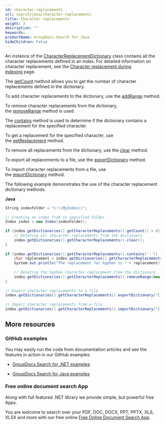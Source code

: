 ```yaml
---
id: character-replacements
url: search/java/character-replacements
title: Character replacements
weight: 3
description: ""
keywords: 
productName: GroupDocs.Search for Java
hideChildren: False
---
```

An instance of the [CharacterReplacementDictionary](https://apireference.groupdocs.com/search/java/com.groupdocs.search.dictionaries/CharacterReplacementDictionary) class contains all the character replacements defined in an index. For detailed information on character replacement, see the [Character replacement during Indexing](Character%2Breplacement%2Bduring%2Bindexing.html) page.

The [getCount](https://apireference.groupdocs.com/search/java/com.groupdocs.search.dictionaries/CharacterReplacementDictionary#getCount()) method allows you to get the number of character replacements defined in the dictionary.

To add character replacements to the dictionary, use the [addRange](https://apireference.groupdocs.com/search/java/com.groupdocs.search.dictionaries/CharacterReplacementDictionary#addRange(com.groupdocs.search.dictionaries.CharacterReplacementPair%5B%5D)) method.

To remove character replacements from the dictionary, the [removeRange](https://apireference.groupdocs.com/search/java/com.groupdocs.search.dictionaries/CharacterReplacementDictionary#removeRange(char%5B%5D)) method is used.

The [contains](https://apireference.groupdocs.com/search/java/com.groupdocs.search.dictionaries/CharacterReplacementDictionary#contains(char)) method is used to determine if the dictionary contains a replacement for the specified character.

To get a replacement for the specified character, use the [getReplacement](https://apireference.groupdocs.com/search/java/com.groupdocs.search.dictionaries/CharacterReplacementDictionary#getReplacement(char)) method.

To remove all replacements from the dictionary, use the [clear](https://apireference.groupdocs.com/search/java/com.groupdocs.search.dictionaries/CharacterReplacementDictionary#clear()) method.

To export all replacements to a file, use the [exportDictionary](https://apireference.groupdocs.com/search/java/com.groupdocs.search.dictionaries/DictionaryBase#exportDictionary(java.lang.String)) method.

To import character replacements from a file, use the [importDictionary](https://apireference.groupdocs.com/search/java/com.groupdocs.search.dictionaries/DictionaryBase#importDictionary(java.lang.String)) method.

The following example demonstrates the use of the character replacement dictionary methods.

**Java**

```csharp
String indexFolder = "c:\\MyIndex\\";
 
// Creating an index from in specified folder
Index index = new Index(indexFolder);
 
if (index.getDictionaries().getCharacterReplacements().getCount() > 0) {
    // Deleting all character replacements from the dictionary
    index.getDictionaries().getCharacterReplacements().clear();
}
 
if (index.getDictionaries().getCharacterReplacements().contains('-')) {
    char replacement = index.getDictionaries().getCharacterReplacements().getReplacement('-');
    System.out.println("The replacement for hyphen is " + replacement);
 
    // Deleting the hyphen character replacement from the dictionary
    index.getDictionaries().getCharacterReplacements().removeRange(new char[] { '-' });
}
 
// Export character replacements to a file
index.getDictionaries().getCharacterReplacements().exportDictionary("C:\\CharacterReplacements.dat");
 
// Import character replacements from a file
index.getDictionaries().getCharacterReplacements().importDictionary("C:\\CharacterReplacements.dat");
```

## More resources

### GitHub examples

You may easily run the code from documentation articles and see the features in action in our GitHub examples:

*   [GroupDocs.Search for .NET examples](https://github.com/groupdocs-search/GroupDocs.Search-for-.NET)
    
*   [GroupDocs.Search for Java examples](https://github.com/groupdocs-search/GroupDocs.Search-for-Java)
    

### Free online document search App

Along with full featured .NET library we provide simple, but powerful free Apps.

You are welcome to search over your PDF, DOC, DOCX, PPT, PPTX, XLS, XLSX and more with our free online [Free Online Document Search App](https://products.groupdocs.app/search).
